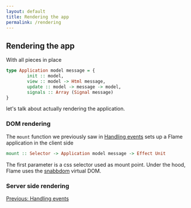 ```yaml
---
layout: default
title: Rendering the app
permalink: /rendering
---
```


## Rendering the app

With all pieces in place
```haskell
type Application model message = {
        init :: model,
        view :: model -> Html message,
        update :: model -> message -> model,
        signals :: Array (Signal message)
}
```
let's talk about actually rendering the application.

### DOM rendering

The `mount` function we previously saw in [Handling events](events) sets up a Flame application in the client side
```haskell
mount :: Selector -> Application model message -> Effect Unit
```
The first parameter is a css selector used as mount point. Under the hood, Flame uses the [snabbdom](https://github.com/snabbdom/snabbdom) virtual DOM.

### Server side rendering

<a href="/events" class="direction previous">Previous: Handling events</a>
